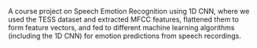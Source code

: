 A course project on Speech Emotion Recognition using 1D CNN, where we used the TESS dataset and extracted MFCC features, flattened them to form feature vectors, and fed to different machine learning algorithms (including the 1D CNN) for emotion predictions from speech recordings. 
